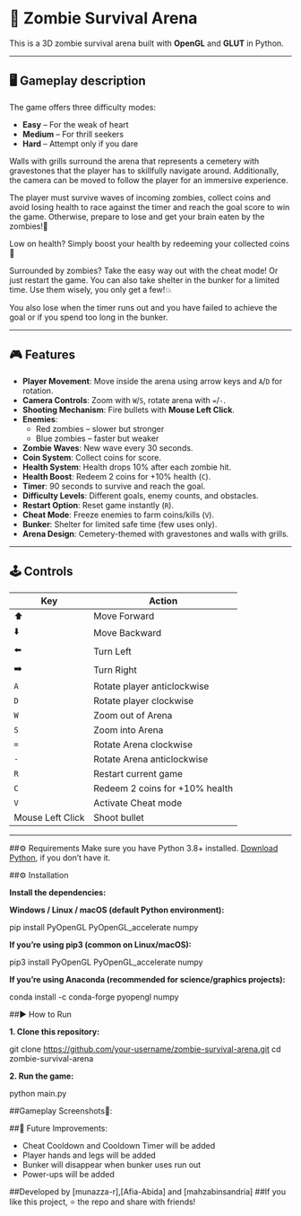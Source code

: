 # 🧟 Zombie Survival Arena

This is a 3D zombie survival arena built with **OpenGL** and **GLUT** in Python.  


---

## 🖥️ Gameplay description

The game offers three difficulty modes:  
- **Easy** – For the weak of heart  
- **Medium** – For thrill seekers  
- **Hard** – Attempt only if you dare  

Walls with grills surround the arena that represents a cemetery with gravestones that the player has to skillfully navigate around. Additionally, the camera can be moved to follow the player for an immersive experience.

The player must survive waves of incoming zombies, collect coins and avoid losing health to race against the timer and reach the goal score to win the game. Otherwise, prepare to lose and get your brain eaten by the zombies!🧠

Low on health? Simply boost your health by redeeming your collected coins🔋

Surrounded by zombies? Take the easy way out with the cheat mode! Or just restart the game.
You can also take shelter in the bunker for a limited time. Use them wisely, you only get a few!💥

You also lose when the timer runs out and you have failed to achieve the goal or if you spend too long in the bunker.


---

## 🎮 Features
- **Player Movement**: Move inside the arena using arrow keys and `A`/`D` for rotation.  
- **Camera Controls**: Zoom with `W`/`S`, rotate arena with `=`/`-`.  
- **Shooting Mechanism**: Fire bullets with **Mouse Left Click**.  
- **Enemies**:  
  - Red zombies – slower but stronger  
  - Blue zombies – faster but weaker  
- **Zombie Waves**: New wave every 30 seconds.  
- **Coin System**: Collect coins for score.  
- **Health System**: Health drops 10% after each zombie hit.  
- **Health Boost**: Redeem 2 coins for +10% health (`C`).  
- **Timer**: 90 seconds to survive and reach the goal.  
- **Difficulty Levels**: Different goals, enemy counts, and obstacles.  
- **Restart Option**: Reset game instantly (`R`).  
- **Cheat Mode**: Freeze enemies to farm coins/kills (`V`).  
- **Bunker**: Shelter for limited safe time (few uses only).  
- **Arena Design**: Cemetery-themed with gravestones and walls with grills.  

---

## 🕹️ Controls

| Key | Action |
|-----|--------|
| ⬆️ | Move Forward |
| ⬇️ | Move Backward |
| ⬅️ | Turn Left |
| ➡️ | Turn Right |
| `A` | Rotate player anticlockwise |
| `D` | Rotate player clockwise |
| `W` | Zoom out of Arena |
| `S` | Zoom into Arena |
| `=` | Rotate Arena clockwise |
| `-` | Rotate Arena anticlockwise |
| `R` | Restart current game |
| `C` | Redeem 2 coins for +10% health |
| `V` | Activate Cheat mode |
| Mouse Left Click | Shoot bullet |

---
##⚙️ Requirements
Make sure you have Python 3.8+ installed.
[Download Python](https://www.python.org/downloads/), if you don’t have it.
 
##⚙️ Installation

**Install the dependencies:**

**Windows / Linux / macOS (default Python environment):**

pip install PyOpenGL PyOpenGL_accelerate numpy

**If you’re using pip3 (common on Linux/macOS):**

pip3 install PyOpenGL PyOpenGL_accelerate numpy

**If you’re using Anaconda (recommended for science/graphics projects):**

conda install -c conda-forge pyopengl numpy

##▶️ How to Run

**1. Clone this repository:**

git clone https://github.com/your-username/zombie-survival-arena.git
cd zombie-survival-arena

**2. Run the game:**

python main.py

##Gameplay Screenshots📸:


##🚀 Future Improvements:
- Cheat Cooldown and Cooldown Timer will be added
- Player hands and legs will be added
- Bunker will disappear when bunker uses run out
- Power-ups will be added

##Developed by [munazza-r],[Afia-Abida] and [mahzabinsandria]
##If you like this project, ⭐ the repo and share with friends!



